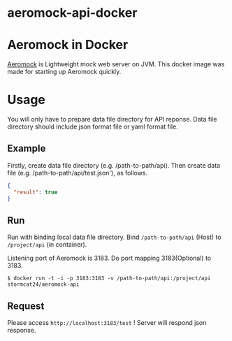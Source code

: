 aeromock-api-docker
===================

# Aeromock in Docker

[Aeromock](https://github.com/CyberAgent/aeromock) is Lightweight mock web server on JVM. This docker image was made for starting up Aeromock quickly.

# Usage
You will only have to prepare data file directory for API reponse. Data file directory should include json format file or yaml format file.

## Example
Firstly, create data file directory (e.g. /path-to-path/api).
Then create data file (e.g. /path-to-path/api/test.json'), as follows.

```JSON
{
  "result": true
}
```

## Run
Run with binding local data file directory. Bind `/path-to-path/api` (Host) to `/project/api` (in container).

Listening port of Aeromock is 3183. Do port mapping 3183(Optional) to 3183.

```
$ docker run -t -i -p 3183:3183 -v /path-to-path/api:/project/api stormcat24/aeromock-api
```

## Request
Please access `http://localhost:3183/test` ! Server will respond json response.
